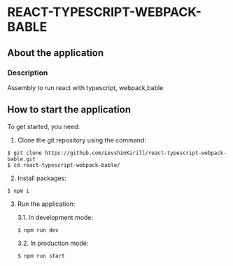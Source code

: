 # REACT-TYPESCRIPT-WEBPACK-BABLE

## About the application

### Description

Assembly to run react with typescript, webpack,bable

## How to start the application

To get started, you need:

1. Clone the git repository using the command:
```
$ git clone https://github.com/LevshinKirill/react-typescript-webpack-bable.git
$ cd react-typescript-webpack-bable/
```

2. Install packages:
```
$ npm i
```

3. Run the application:

    3.1. In development mode:
    ```
    $ npm run dev
    ```

    3.2. In production mode:
    ```
    $ npm run start 
    ```

